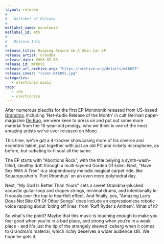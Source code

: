 ```yaml
---
layout: release
#
#   Netlabel of Release
#
netlabel_name: monotonik
netlabel_id: mtk
#
#   Release Info
#
release_title: Bopping Around In A Skin Car EP
release_artist: Grandma
release_date: 2003-07-08
release_id: mtk095
release_url_archive_org: "https://archive.org/details/mtk095"
release_cover: "cover-mtk095.jpg"
categories:
   - electronic music
tags:
   - idm
   - electronica
---
```

After numerous plaudits for the first EP Monotonik released from US-based <a href="mailto:otoko_noko@hotmail.com">Grandma</a>, including 'Net-Audio Release of the Month' in cult German paper-magazine <a href="http://www.de-bug.de/">De:Bug</a>, we were keen to press on and put out some more material from the 15-year-old prodigy, who we think is one of the most amazing artists we've ever released on Mono.

This time, we've got a 4-tracker showcasing more of his diverse and eccentric talent, put together with just an old PC and rickety microphone, as before, but radiating lo-fi soul all the same.

The EP starts with "Abortions Rock", with the title belying a synth-wash-filled, stealthy drift through a multi-layered Garden Of Eden. Next, "Have Sex With A Tree" is a stupendously melodic magical carpet ride, like Squarepusher's 'Port Rhombus' on an even more polyhedral day.

Next, "My God Is Better Than Yours" sets a sweet Grandma-plucked acoustic guitar loop and drapes strings, minimal drums, and intentionally lo-fi vocals over the top to heartfelt effect. And finally, yes, "Amazing Larry Does Not Bite Off Of Other Songs" does include an expressionless robotic voice rapping about 'biting off lines' from 'Ruff Ryder's Anthem'. What of it?

So what's the point? Maybe that this music is touching enough to make you feel good when you're in a bad place, and strong when you're in a weak place - and it's just the tip of the strangely skewed iceberg when it comes to Grandma's material, which richly deserves a wider audience still. We hope he gets it. 


